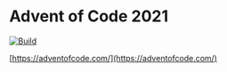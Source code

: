 # Advent of Code 2021

[![Build](https://github.com/JonathanWThom/advent-of-code-2021/actions/workflows/build.yml/badge.svg)](https://github.com/JonathanWThom/advent-of-code-2021/actions/workflows/build.yml)

[https://adventofcode.com/](https://adventofcode.com/)
